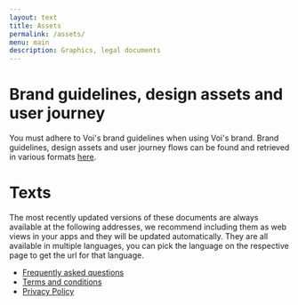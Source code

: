 ```yaml
---
layout: text
title: Assets
permalink: /assets/
menu: main
description: Graphics, legal documents
---
```


# Brand guidelines, design assets and user journey

You must adhere to Voi's brand guidelines when using Voi's brand.
Brand guidelines, design assets and user journey flows can be found and retrieved in various formats [here](https://brand.voi.com/d/1xC2QW9yiDw4/introduction-1#/brand-assets/app-assets).

# Texts

The most recently updated versions of these documents are always available at the following addresses, we recommend including them as web views in your apps and they will be updated automatically. They are all available in multiple languages, you can pick the language on the respective page to get the url for that language.

- [Frequently asked questions](https://www.voiscooters.com/faq/)
- [Terms and conditions](https://www.voiscooters.com/voi-user-agreement-12rr/)
- [Privacy Policy](https://www.voiscooters.com/legal/voi-privacy-policy/)
